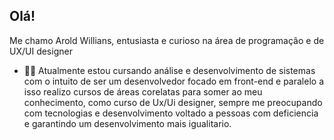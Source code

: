 ## Olá! 
 Me chamo Arold Willians, entusiasta e curioso na área de programação e de UX/UI designer

 

-  👨‍💻 Atualmente estou cursando análise e desenvolvimento de sistemas  com o intuito de ser um desenvolvedor focado em front-end e paralelo a isso realizo cursos de áreas corelatas para somer ao meu conhecimento, como curso de Ux/Ui designer, sempre me preocupando com tecnologias e desenvolvimento voltado a pessoas com deficiencia e garantindo um desenvolvimento mais igualitario.
